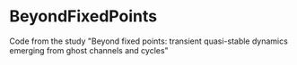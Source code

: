 # BeyondFixedPoints
Code from the study "Beyond fixed points: transient quasi-stable dynamics emerging from ghost channels and cycles"
